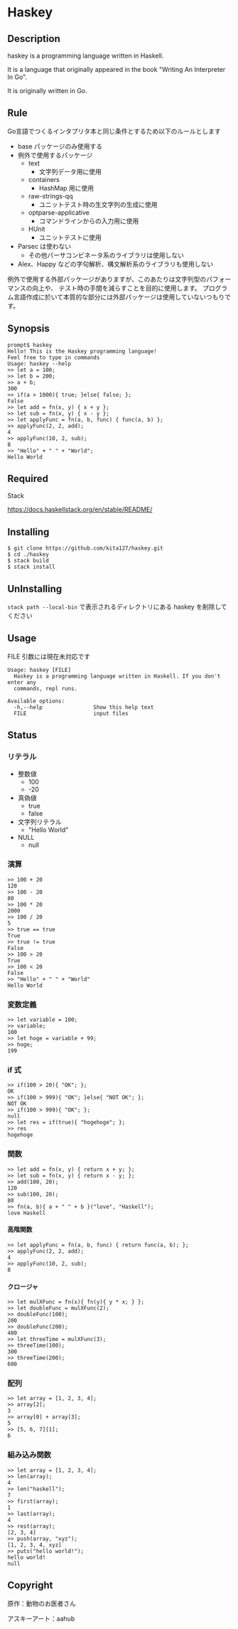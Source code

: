 # Haskey

## Description
haskey is a programming language written in Haskell.

It is a language that originally appeared in the book "Writing An Interpreter In Go".

It is originally written in Go.

## Rule
Go言語でつくるインタプリタ本と同じ条件とするため以下のルールとします

- base パッケージのみ使用する
- 例外で使用するパッケージ
    - text
        - 文字列データ用に使用
    - containers
        - HashMap 用に使用
    - raw-strings-qq
        - ユニットテスト時の生文字列の生成に使用
    - optparse-applicative
        - コマンドラインからの入力用に使用
    - HUnit
        - ユニットテストに使用
- Parsec は使わない
    - その他パーサコンビネータ系のライブラリは使用しない
- Alex、Happy などの字句解析、構文解析系のライブラリも使用しない

例外で使用する外部パッケージがありますが、このあたりは文字列型のパフォーマンスの向上や、
テスト時の手間を減らすことを目的に使用します。
プログラム言語作成に於いて本質的な部分には外部パッケージは使用していないつもりです。

## Synopsis
```
prompt$ haskey
Hello! This is the Haskey programming language!
Feel free to type in commands
Usage: haskey --help
>> let a = 100;
>> let b = 200;
>> a + b;
300
>> if(a > 1000){ true; }else{ false; };
False
>> let add = fn(x, y) { x + y };
>> let sub = fn(x, y) { x - y };
>> let applyFunc = fn(a, b, func) { func(a, b) };
>> applyFunc(2, 2, add);
4
>> applyFunc(10, 2, sub);
8
>> "Hello" + " " + "World";
Hello World
```

## Required
Stack

https://docs.haskellstack.org/en/stable/README/

## Installing

```
$ git clone https://github.com/kita127/haskey.git
$ cd ./haskey
$ stack build
$ stack install
```

## UnInstalling
`stack path --local-bin` で表示されるディレクトリにある haskey を削除してください

## Usage
FILE 引数には現在未対応です
```
Usage: haskey [FILE]
  Haskey is a programming language written in Haskell. If you don't enter any
  commands, repl runs.

Available options:
  -h,--help                Show this help text
  FILE                     input files
```

## Status

### リテラル
- 整数値
    - 100
    - -20
- 真偽値
    - true
    - false
- 文字列リテラル
    - "Hello World"
- NULL
    - null


### 演算
```
>> 100 + 20
120
>> 100 - 20
80
>> 100 * 20
2000
>> 100 / 20
5
>> true == true
True
>> true != true
False
>> 100 > 20
True
>> 100 < 20
False
>> "Hello" + " " + "World" 
Hello World
```

### 変数定義
```
>> let variable = 100;
>> variable;
100
>> let hoge = variable + 99;
>> hoge;
199

```

### if 式
```
>> if(100 > 20){ "OK"; };
OK
>> if(100 > 999){ "OK"; }else{ "NOT OK"; };
NOT OK
>> if(100 > 999){ "OK"; };
null
>> let res = if(true){ "hogehoge"; };
>> res
hogehoge
```

### 関数
```
>> let add = fn(x, y) { return x + y; };
>> let sub = fn(x, y) { return x - y; };
>> add(100, 20);
120
>> sub(100, 20);
80
>> fn(a, b){ a + " " + b }("love", "Haskell");
love Haskell
```

#### 高階関数
```
>> let applyFunc = fn(a, b, func) { return func(a, b); };
>> applyFunc(2, 2, add);
4
>> applyFunc(10, 2, sub);
8
```

#### クロージャ
```
>> let mulXFunc = fn(x){ fn(y){ y * x; } };
>> let doubleFunc = mulXFunc(2);
>> doubleFunc(100);
200
>> doubleFunc(200);
400
>> let threeTime = mulXFunc(3);
>> threeTime(100);
300
>> threeTime(200);
600
```

### 配列
```
>> let array = [1, 2, 3, 4];
>> array[2];
3
>> array[0] + array[3];
5
>> [5, 6, 7][1];
6
```

### 組み込み関数
```
>> let array = [1, 2, 3, 4];
>> len(array);
4
>> len("haskell");
7
>> first(array);
1
>> last(array);
4
>> rest(array);
[2, 3, 4]
>> push(array, "xyz");
[1, 2, 3, 4, xyz]
>> puts("hello world!");
hello world!
null
```

## Copyright
原作：動物のお医者さん

アスキーアート：aahub
